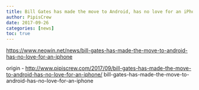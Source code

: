```yaml
---
title: Bill Gates has made the move to Android, has no love for an iPhone
author: PipisCrew
date: 2017-09-26
categories: [news]
toc: true
---
```


https://www.neowin.net/news/bill-gates-has-made-the-move-to-android-has-no-love-for-an-iphone

origin - http://www.pipiscrew.com/2017/09/bill-gates-has-made-the-move-to-android-has-no-love-for-an-iphone/ bill-gates-has-made-the-move-to-android-has-no-love-for-an-iphone